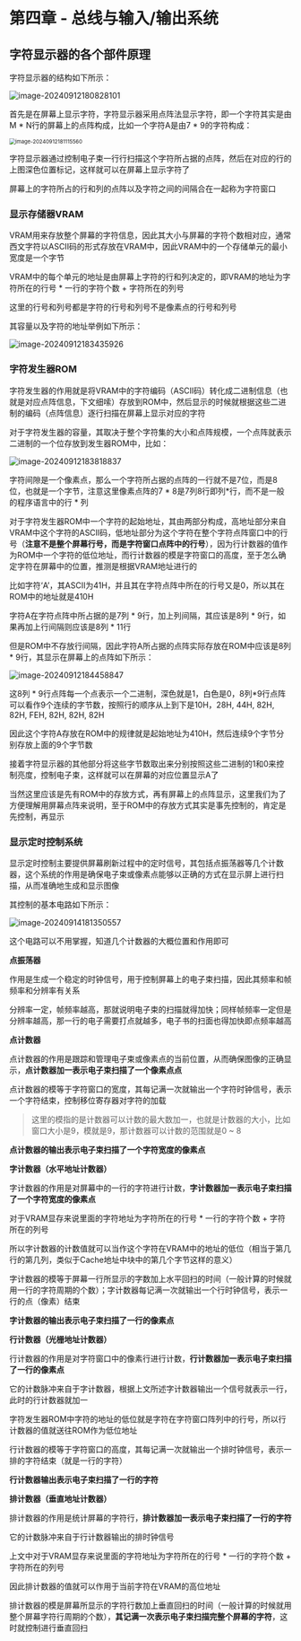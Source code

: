 # 第四章 - 总线与输入/输出系统

## 字符显示器的各个部件原理

字符显示器的结构如下所示：

![image-20240912180828101](https://typora-1310242472.cos.ap-nanjing.myqcloud.com/typora_img/image-20240912180828101.png)

首先是在屏幕上显示字符，字符显示器采用点阵法显示字符，即一个字符其实是由M * N行的屏幕上的点阵构成，比如一个字符A是由7 * 9的字符构成：

<img src="https://typora-1310242472.cos.ap-nanjing.myqcloud.com/typora_img/image-20240912181115560.png" alt="image-20240912181115560" style="zoom:67%;" />

字符显示器通过控制电子束一行行扫描这个字符所占据的点阵，然后在对应的行的上图深色位置标记，这样就可以在屏幕上显示字符了

屏幕上的字符所占的行和列的点阵以及字符之间的间隔合在一起称为字符窗口

### **显示存储器VRAM**

VRAM用来存放整个屏幕的字符信息，因此其大小与屏幕的字符个数相对应，通常西文字符以ASCII码的形式存放在VRAM中，因此VRAM中的一个存储单元的最小宽度是一个字节

VRAM中的每个单元的地址是由屏幕上字符的行和列决定的，即VRAM的地址为字符所在的行号 * 一行的字符个数 + 字符所在的列号

这里的行号和列号都是字符的行号和列号不是像素点的行号和列号

其容量以及字符的地址举例如下所示：

![image-20240912183435926](https://typora-1310242472.cos.ap-nanjing.myqcloud.com/typora_img/image-20240912183435926.png)

### **字符发生器ROM**

字符发生器的作用就是将VRAM中的字符编码（ASCII码）转化成二进制信息（也就是对应点阵信息，下文细嗦）存放到ROM中，然后显示的时候就根据这些二进制的编码（点阵信息）逐行扫描在屏幕上显示对应的字符

对于字符发生器的容量，其取决于整个字符集的大小和点阵规模，一个点阵就表示二进制的一个位存放到发生器ROM中，比如：

![image-20240912183818837](https://typora-1310242472.cos.ap-nanjing.myqcloud.com/typora_img/image-20240912183818837.png)

字符间隙是一个像素点，那么一个字符所占据的点阵的一行就不是7位，而是8位，也就是一个字节，注意这里像素点阵的7 * 8是7列8行即列\*行，而不是一般的程序语言中的行 * 列

对于字符发生器ROM中一个字符的起始地址，其由两部分构成，高地址部分来自VRAM中这个字符的ASCII码，低地址部分为这个字符在整个字符点阵窗口中的行号（**注意不是整个屏幕行号，而是字符窗口点阵中的行号**），因为行计数器的值作为ROM中一个字符的低位地址，而行计数器的模是字符窗口的高度，至于怎么确定字符在屏幕中的位置，推测是根据VRAM地址进行的

比如字符‘A’，其ASCII为41H，并且其在字符点阵中所在的行号又是0，所以其在ROM中的地址就是410H

字符A在字符点阵中所占据的是7列 * 9行，加上列间隔，其应该是8列 * 9行，如果再加上行间隔则应该是8列 * 11行

但是ROM中不存放行间隔，因此字符A所占据的点阵实际存放在ROM中应该是8列 * 9行，其显示在屏幕上的点阵如下所示：

![image-20240912184458847](https://typora-1310242472.cos.ap-nanjing.myqcloud.com/typora_img/image-20240912184458847.png)

这8列 * 9行点阵每一个点表示一个二进制，深色就是1，白色是0，8列*9行点阵可以看作9个连续的字节数，按照行的顺序从上到下是10H，28H, 44H, 82H, 82H, FEH, 82H, 82H, 82H

因此这个字符A存放在ROM中的规律就是起始地址为410H，然后连续9个字节分别存放上面的9个字节数

接着字符显示器的其他部分将这些字节数取出来分别按照这些二进制的1和0来控制亮度，控制电子束，这样就可以在屏幕的对应位置显示A了

当然这里应该是先有ROM中的存放方式，再有屏幕上的点阵显示，这里我们为了方便理解用屏幕点阵来说明，至于ROM中的存放方式其实是事先控制的，肯定是先控制，再显示

### **显示定时控制系统**

显示定时控制主要提供屏幕刷新过程中的定时信号，其包括点振荡器等几个计数器，这个系统的作用是确保电子束或像素点能够以正确的方式在显示屏上进行扫描，从而准确地生成和显示图像

其控制的基本电路如下所示：

![image-20240914181350557](https://typora-1310242472.cos.ap-nanjing.myqcloud.com/typora_img/image-20240914181350557.png)

这个电路可以不用掌握，知道几个计数器的大概位置和作用即可

**点振荡器**

作用是生成一个稳定的时钟信号，用于控制屏幕上的电子束扫描，因此其频率和帧频率和分辨率有关系

分辨率一定，帧频率越高，那就说明电子束的扫描就得加快；同样帧频率一定但是分辨率越高，那一行的电子需要打点就越多，电子书的扫面也得加快即点频率越高

**点计数器**

点计数器的作用是跟踪和管理电子束或像素点的当前位置，从而确保图像的正确显示，**点计数器加一表示电子束扫描了一个像素点点**

点计数器的模等于字符窗口的宽度，其每记满一次就输出一个字符时钟信号，表示一个字符结束，控制移位寄存器对字符的加载

> 这里的模指的是计数器可以计数的最大数加一，也就是计数器的大小，比如窗口大小是9，模就是9，那计数器可以计数的范围就是0 ~ 8

**点计数器的输出表示电子束扫描了一个字符宽度的像素点**



**字计数器（水平地址计数器）**

字计数器的作用是对屏幕中的一行的字符进行计数，**字计数器加一表示电子束扫描了一个字符宽度的像素点**

对于VRAM显存来说里面的字符地址为字符所在的行号 * 一行的字符个数 + 字符所在的列号

所以字计数器的计数值就可以当作这个字符在VRAM中的地址的低位（相当于第几行的第几列，类似于Cache地址中块中的第几个字节这样的意义）

字计数器的模等于屏幕一行所显示的字数加上水平回扫的时间（一般计算的时候就用一行的字符周期的个数）；字计数器每记满一次就输出一个行时钟信号，表示一行的点（像素）结束

**字计数器的输出表示电子束扫描了一行的像素点**



**行计数器（光栅地址计数器）**

行计数器的作用是对字符窗口中的像素行进行计数，**行计数器加一表示电子束扫描了一行的像素点**

它的计数脉冲来自于字计数器，根据上文所述字计数器输出一个信号就表示一行，此时的行计数器就加一

字符发生器ROM中字符的地址的低位就是字符在字符窗口阵列中的行号，所以行计数器的值就送往ROM作为低位地址

行计数器的模等于字符窗口的高度，其每记满一次就输出一个排时钟信号，表示一排的字符结束（就是一行的字符）

**行计数器输出表示电子束扫描了一行的字符**



**排计数器（垂直地址计数器）**

排计数器的作用是统计屏幕的字符行，**排计数器加一表示电子束扫描了一行的字符**

它的计数脉冲来自于行计数器输出的排时钟信号

上文中对于VRAM显存来说里面的字符地址为字符所在的行号 * 一行的字符个数 + 字符所在的列号

因此排计数器的值就可以作用于当前字符在VRAM的高位地址

排计数器的模是屏幕所显示的字符行数加上垂直回扫的时间（一般计算的时候就用整个屏幕字符行周期的个数），**其记满一次表示电子束扫描完整个屏幕的字符**，这时就控制进行垂直回扫

